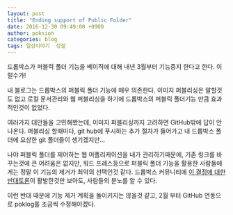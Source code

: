 ```yaml
---
layout: post
title: "Ending support of Public Folder"
date: 2016-12-30 09:49:00 +0900
author: poksion
categories: blog
tags: 일상이야기  성질
---
```


드롭박스가 퍼블릭 폴더 기능을 베이직에 대해 내년 3월부터 기능중지 한다고 한다. 이럴수가!

내 블로그는 드롭박스의 퍼블릭 폴더 기능에 매우 의존한다. 이미지 퍼블리싱은 말할것도 없고 로컬 문서관리와 웹 퍼블리싱을 하기에 드롭박스의 퍼블릭 폴더기능 만큼 효과적인것이 없었다.

여러가지 대안들을 고민해봤는데, 이미지 퍼블리싱까지 고려하면 GitHub밖에 답이 안나온다. 퍼블리싱 할때마다, git hub에 푸시하는 추가 절차가 들어가고 내 드롭박스 폴더에 요상한 git 폴더들이 생기겠지만...

나야 퍼블릭 폴더를 제어하는 웹 어플리케이션을 내가 관리하기때문에, 기존 링크를 바꾸는것에 큰 어려움은 없지만, 워드 프레스등으로 퍼블릭 폴더 기능을 활용한 사람들에게는 정말 이 기능의 제거가 최악의 선택인것 같다. 드롭박스 커뮤니티에 [이 결정에 대한 반대토론](https://www.dropboxforum.com/t5/Sharing-and-collaboration/Ending-support-of-public-folder/td-p/197906
)이 활발한것만 보아도, 사람들의 분노를 알 수 있다.

이런 반대 때문에 기능 제거 계획을 돌이키지는 않을것 같고, 2월 부터 GitHub 연동으로 poklog를 조금씩 수정해야겠다.


